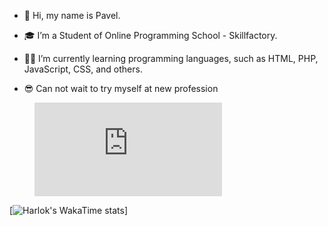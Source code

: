 - 👋 Hi, my name is Pavel.
- 🎓 I’m a Student of Online Programming School - Skillfactory.
- ✍🏻 I’m currently learning programming languages, such as HTML, PHP, JavaScript, CSS, and others.

- 😎 Can not wait to try myself at new profession

<figure><embed src="https://wakatime.com/share/@doomscourge416/2a73af96-e189-4020-9e95-083a7eb3c32f.svg"></embed></figure>

[![Harlok's WakaTime stats](https://github-readme-stats.vercel.app/api/wakatime?username=doomscourge416)]
<!--
- 📫 How to reach me ...
- 😄 Pronouns: ...
- ⚡ Fun fact: ...


 
doomscourge416/doomscourge416 is a ✨ special ✨ repository because its `README.md` (this file) appears on your GitHub profile.
You can click the Preview link to take a look at your changes.
--->
